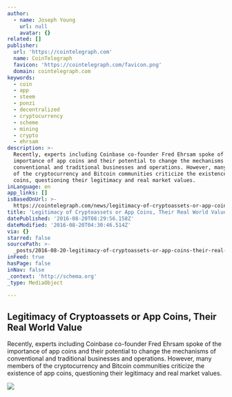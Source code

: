 ```yaml
---
author:
  - name: Joseph Young
    url: null
    avatar: {}
related: []
publisher:
  url: 'https://cointelegraph.com'
  name: CoinTelegraph
  favicon: 'https://cointelegraph.com/favicon.png'
  domain: cointelegraph.com
keywords:
  - coin
  - app
  - steem
  - ponzi
  - decentralized
  - cryptocurrency
  - scheme
  - mining
  - crypto
  - ehrsam
description: >-
  Recently, experts including Coinbase co-founder Fred Ehrsam spoke of the
  importance of app coins and their potential to change the mechanisms of
  conventional and traditional businesses and operations. However, many members
  of the cryptocurrency and Bitcoin communities criticize the existence of app
  coins, questioning their legitimacy and real market values.
inLanguage: en
app_links: []
isBasedOnUrl: >-
  https://cointelegraph.com/news/legitimacy-of-cryptoassets-or-app-coins-their-real-world-value
title: 'Legitimacy of Cryptoassets or App Coins, Their Real World Value'
datePublished: '2016-08-20T08:29:56.158Z'
dateModified: '2016-08-20T04:30:46.514Z'
via: {}
starred: false
sourcePath: >-
  _posts/2016-08-20-legitimacy-of-cryptoassets-or-app-coins-their-real-world-va.md
inFeed: true
hasPage: false
inNav: false
_context: 'http://schema.org'
_type: MediaObject

---
```

<article style=""><h1>Legitimacy of Cryptoassets or App Coins, Their Real World Value</h1><p>Recently, experts including Coinbase co-founder Fred Ehrsam spoke of the importance of app coins and their potential to change the mechanisms of conventional and traditional businesses and operations. However, many members of the cryptocurrency and Bitcoin communities criticize the existence of app coins, questioning their legitimacy and real market values.</p><img src="https://cointelegraph.com/images/725_Ly9jb2ludGVsZWdyYXBoLmNvbS9zdG9yYWdlL3VwbG9hZHMvdmlldy9mMTFkZjkyODBlZTY0ZDk3MzVmNzY1YmUwN2E2Y2UxMS5qcGc=.jpg" /></article>